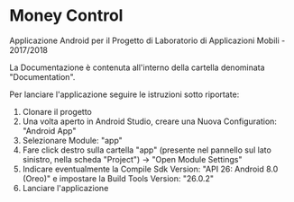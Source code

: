 # Money Control

Applicazione Android per il Progetto di Laboratorio di Applicazioni Mobili - 2017/2018

La Documentazione è contenuta all'interno della cartella denominata "Documentation".

Per lanciare l'applicazione seguire le istruzioni sotto riportate:

1. Clonare il progetto
2. Una volta aperto in Android Studio, creare una Nuova Configuration: "Android App"
3. Selezionare Module: "app"
4. Fare click destro sulla cartella "app" (presente nel pannello sul lato sinistro, nella scheda "Project") -> "Open Module Settings"
5. Indicare eventualmente la Compile Sdk Version: "API 26: Android 8.0 (Oreo)" e impostare la Build Tools Version: "26.0.2"
6. Lanciare l'applicazione
